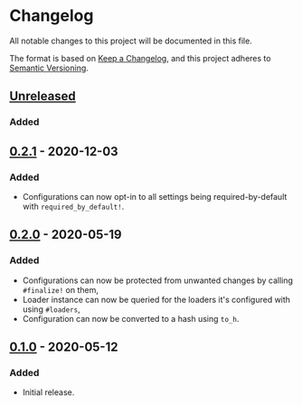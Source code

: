 # Changelog
All notable changes to this project will be documented in this file.

The format is based on [Keep a Changelog](https://keepachangelog.com/en/1.0.0/),
and this project adheres to [Semantic Versioning](https://semver.org/spec/v2.0.0.html).

## [Unreleased]
### Added

## [0.2.1] - 2020-12-03
### Added
- Configurations can now opt-in to all settings being required-by-default with `required_by_default!`.

## [0.2.0] - 2020-05-19
### Added
- Configurations can now be protected from unwanted changes by calling `#finalize!` on them,
- Loader instance can now be queried for the loaders it's configured with using `#loaders`,
- Configuration can now be converted to a hash using `to_h`.

## [0.1.0] - 2020-05-12
### Added
- Initial release.

[Unreleased]: https://github.com/surgeventures/fig/compare/v0.2.1...HEAD
[0.2.1]: https://github.com/surgeventures/fig/releases/tag/v0.2.1
[0.2.0]: https://github.com/surgeventures/fig/releases/tag/v0.2.0
[0.1.0]: https://github.com/surgeventures/fig/releases/tag/v0.1.0
